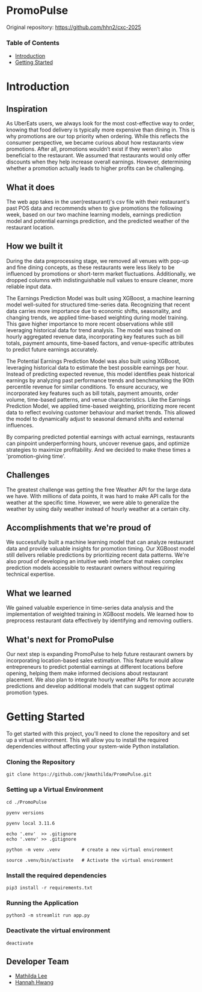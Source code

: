 # PromoPulse

Original repository: https://github.com/hhn2/cxc-2025

### Table of Contents
* [Introduction](#Introduction)
* [Getting Started](#Getting-Started)
  
# Introduction
## Inspiration
As UberEats users, we always look for the most cost-effective way to order, knowing that food delivery is typically more expensive than dining in. This is why promotions are our top priority when ordering. While this reflects the consumer perspective, we became curious about how restaurants view promotions. After all, promotions wouldn’t exist if they weren’t also beneficial to the restaurant. We assumed that restaurants would only offer discounts when they help increase overall earnings. However, determining whether a promotion actually leads to higher profits can be challenging.

## What it does
The web app takes in the user(restaurant)'s csv file with their restaurant's past POS data and recommends when to give promotions the following week, based on our two machine learning models, earnings prediction model and potential earnings prediction, and the predicted weather of the restaurant location.

## How we built it
During the data preprocessing stage, we removed all venues with pop-up and fine dining concepts, as these restaurants were less likely to be influenced by promotions or short-term market fluctuations. Additionally, we dropped columns with indistinguishable null values to ensure cleaner, more reliable input data.

The Earnings Prediction Model was built using XGBoost, a machine learning model well-suited for structured time-series data. Recognizing that recent data carries more importance due to economic shifts, seasonality, and changing trends, we applied time-based weighting during model training. This gave higher importance to more recent observations while still leveraging historical data for trend analysis. The model was trained on hourly aggregated revenue data, incorporating key features such as bill totals, payment amounts, time-based factors, and venue-specific attributes to predict future earnings accurately.

The Potential Earnings Prediction Model was also built using XGBoost, leveraging historical data to estimate the best possible earnings per hour. Instead of predicting expected revenue, this model identifies peak historical earnings by analyzing past performance trends and benchmarking the 90th percentile revenue for similar conditions. To ensure accuracy, we incorporated key features such as bill totals, payment amounts, order volume, time-based patterns, and venue characteristics. Like the Earnings Prediction Model, we applied time-based weighting, prioritizing more recent data to reflect evolving customer behaviour and market trends. This allowed the model to dynamically adjust to seasonal demand shifts and external influences. 

By comparing predicted potential earnings with actual earnings, restaurants can pinpoint underperforming hours, uncover revenue gaps, and optimize strategies to maximize profitability. And we decided to make these times a 'promotion-giving time'. 

## Challenges
The greatest challenge was getting the free Weather API for the large data we have. With millions of data points, it was hard to make API calls for the weather at the specific time. However, we were able to generalize the weather by using daily weather instead of hourly weather at a certain city. 

## Accomplishments that we're proud of
We successfully built a machine learning model that can analyze restaurant data and provide valuable insights for promotion timing. Our XGBoost model still delivers reliable predictions by prioritizing recent data patterns. We're also proud of developing an intuitive web interface that makes complex prediction models accessible to restaurant owners without requiring technical expertise.

## What we learned
We gained valuable experience in time-series data analysis and the implementation of weighted training in XGBoost models. We learned how to preprocess restaurant data effectively by identifying and removing outliers.

## What's next for PromoPulse
Our next step is expanding PromoPulse to help future restaurant owners by incorporating location-based sales estimation. This feature would allow entrepreneurs to predict potential earnings at different locations before opening, helping them make informed decisions about restaurant placement. We also plan to integrate hourly weather APIs for more accurate predictions and develop additional models that can suggest optimal promotion types.

# Getting Started
To get started with this project, you'll need to clone the repository and set up a virtual environment. This will allow you to install the required dependencies without affecting your system-wide Python installation.

### Cloning the Repository

    git clone https://github.com/jkmathilda/PromoPulse.git

### Setting up a Virtual Environment

    cd ./PromoPulse

    pyenv versions

    pyenv local 3.11.6

    echo '.env'  >> .gitignore
    echo '.venv' >> .gitignore

    python -m venv .venv        # create a new virtual environment

    source .venv/bin/activate   # Activate the virtual environment

### Install the required dependencies

    pip3 install -r requirements.txt

### Running the Application

    python3 -m streamlit run app.py
    
### Deactivate the virtual environment

    deactivate




## Developer Team

- [Mathilda Lee](https://github.com/jkmathilda)  
- [Hannah Hwang](https://github.com/hhn2)
